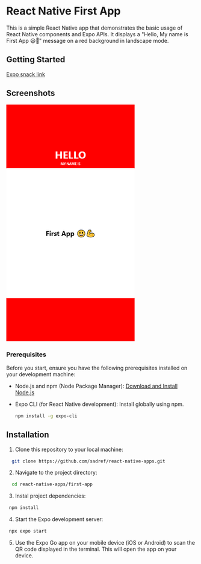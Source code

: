 # React Native First App

This is a simple React Native app that demonstrates the basic usage of React Native components and Expo APIs. It displays a "Hello, My name is First App 😃💪" message on a red background in landscape mode.

## Getting Started

[Expo snack link](https://snack.expo.dev/@sadref/github.com-sadref-react-native-apps:first-app?platform=web)

## Screenshots

![Screenshot 1](screenshots/screenshot1.png)

### Prerequisites

Before you start, ensure you have the following prerequisites installed on your development machine:

- Node.js and npm (Node Package Manager): [Download and Install Node.js](https://nodejs.org/)
- Expo CLI (for React Native development): Install globally using npm.

  ```bash
  npm install -g expo-cli

## Installation

1. Clone this repository to your local machine:

```bash
  git clone https://github.com/sadref/react-native-apps.git
```
2. Navigate to the project directory:

```bash
  cd react-native-apps/first-app
```
3. Instal project dependencies:

```bash
 npm install
```

4. Start the Expo development server:

```bash
 npx expo start
```
5. Use the Expo Go app on your mobile device (iOS or Android) to scan the QR code displayed in the terminal. This will open the app on your device.